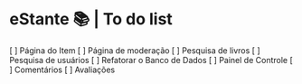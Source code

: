 # eStante 📚 | To do list

[ ] Página do Item
[ ] Página de moderação
[ ] Pesquisa de livros
[ ] Pesquisa de usuários
[ ] Refatorar o Banco de Dados
[ ] Painel de Controle
[ ] Comentários
[ ] Avaliações